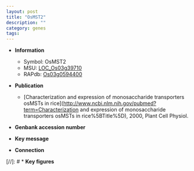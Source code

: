 ```yaml
---
layout: post
title: "OsMST2"
description: ""
category: genes
tags: 
---
```


* **Information**  
    + Symbol: OsMST2  
    + MSU: [LOC_Os03g39710](http://rice.uga.edu/cgi-bin/ORF_infopage.cgi?orf=LOC_Os03g39710)  
    + RAPdb: [Os03g0594400](https://rapdb.dna.affrc.go.jp/locus/?name=Os03g0594400)  

* **Publication**  
    + [Characterization and expression of monosaccharide transporters osMSTs in rice](http://www.ncbi.nlm.nih.gov/pubmed?term=Characterization and expression of monosaccharide transporters osMSTs in rice%5BTitle%5D), 2000, Plant Cell Physiol.

* **Genbank accession number**  

* **Key message**  

* **Connection**  

[//]: # * **Key figures**  


